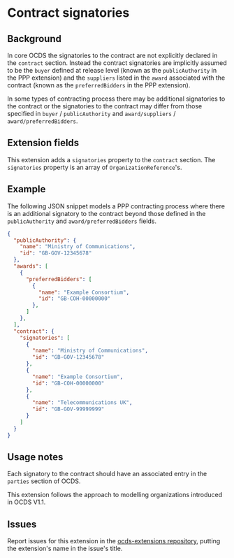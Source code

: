 # Contract signatories

## Background

In core OCDS the signatories to the contract are not explicitly declared in the `contract` section. Instead the contract signatories are implicitly assumed to be the `buyer` defined at release level (known as the `publicAuthority` in the PPP extension) and the `suppliers` listed in the `award` associated with the contract (known as the `preferredBidders` in the PPP extension).

In some types of contracting process there may be additional signatories to the contract or the signatories to the contract may differ from those specified in `buyer` / `publicAuthority` and `award/suppliers` / `award/preferredBidders`.

## Extension fields

This extension adds a `signatories` property to the `contract` section. The `signatories` property is an array of `OrganizationReference`'s.

## Example

The following JSON snippet models a PPP contracting process where there is an additional signatory to the contract beyond those defined in the `publicAuthority` and `award/preferredBidders` fields.

```json
{
  "publicAuthority": {
    "name": "Ministry of Communications",
    "id": "GB-GOV-12345678"
  },
  "awards": [
    {
      "preferredBidders": [
        {
          "name": "Example Consortium",
          "id": "GB-COH-00000000"
        },
      ]
    },
  ],
  "contract": {
    "signatories": [
      {
        "name": "Ministry of Communications",
        "id": "GB-GOV-12345678"
      },
      {
        "name": "Example Consortium",
        "id": "GB-COH-00000000"
      },
      {
        "name": "Telecommunications UK",
        "id": "GB-GOV-99999999"
      }
    ]
  }
}
```

## Usage notes

Each signatory to the contract should have an associated entry in the `parties` section of OCDS.

This extension follows the approach to modelling organizations introduced in OCDS V1.1.

## Issues

Report issues for this extension in the [ocds-extensions repository](https://github.com/open-contracting/ocds-extensions/issues), putting the extension's name in the issue's title.
